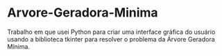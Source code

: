 # Arvore-Geradora-Minima
Trabalho em que usei Python para criar uma interface gráfica do usuário usando a biblioteca tkinter para resolver o problema da Árvore Geradora Mínima.
